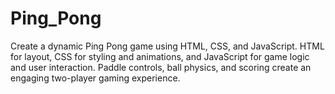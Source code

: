 # Ping_Pong
Create a dynamic Ping Pong game using HTML, CSS, and JavaScript. HTML for layout, CSS for styling and animations, and JavaScript for game logic and user interaction. Paddle controls, ball physics, and scoring create an engaging two-player gaming experience.
